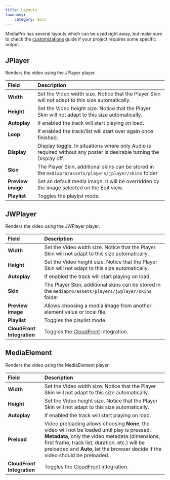 ```yaml
---
title: Layouts
taxonomy:
    category: docs
---
```


MediaPro has several layouts which can be used right away, but make sure to check the [customizations](/elements/mediapro/advanced/customizations) guide if your project requires some specific output.

## JPlayer

Renders the video using the JPlayer player.

| Field       | Description |
| :---------- | :---------- |
| **Width** | Set the Video width size. Notice that the Player Skin will not adapt to this size automatically.
| **Height** | Set the Video height size. Notice that the Player Skin will not adapt to this size automatically.
| **Autoplay** | If enabled the track will start playing on load. |
| **Loop** | If enabled the track/list will start over again once finished. |
| **Display** | Display toggle. In situations where only Audio is required without any poster is desirable turning the Display off. |
| **Skin** | The Player Skin, additional skins can be stored in the `mediapro/assets/players/jplayer/skins` folder |
| **Preview image** | Set an default media image. It will be overridden by the image selected on the Edit view. |
| **Playlist** | Toggles the playlist mode. |

## JWPlayer

Renders the video using the JWPlayer player.

| Field       | Description |
| :---------- | :---------- |
| **Width** | Set the Video width size. Notice that the Player Skin will not adapt to this size automatically.
| **Height** | Set the Video height size. Notice that the Player Skin will not adapt to this size automatically.
| **Autoplay** | If enabled the track will start playing on load. |
| **Skin** | The Player Skin, additional skins can be stored in the `mediapro/assets/players/jwplayer/skins` folder |
| **Preview image** | Allows choosing a media image from another element value or local file. |
| **Playlist** | Toggles the playlist mode. |
| **CloudFront Integration** | Toggles the [CloudFront](https://aws.amazon.com/cloudfront/) integration. |

## MediaElement

Renders the video using the MediaElement player.

| Field       | Description |
| :---------- | :---------- |
| **Width** | Set the Video width size. Notice that the Player Skin will not adapt to this size automatically.
| **Height** | Set the Video height size. Notice that the Player Skin will not adapt to this size automatically.
| **Autoplay** | If enabled the track will start playing on load. |
| **Preload** | Video preloading allows choosing **None**, the video will not be loaded until play is pressed, **Metadata**, only the video metadata (dimensions, first frame, track list, duration, etc.) will be preloaded and **Auto**, let the browser decide if the video should be preloaded. |
| **CloudFront Integration** | Toggles the [CloudFront](https://aws.amazon.com/cloudfront/) integration. |

